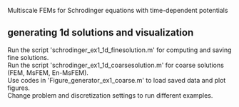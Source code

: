 Multiscale FEMs for Schrodinger equations with time-dependent potentials

## generating 1d solutions and visualization
Run the script 'schrodinger_ex1_1d_finesolution.m' for computing and saving fine solutions. <br>
Run the script 'schrodinger_ex1_1d_coarsesolution.m' for coarse solutions (FEM, MsFEM, En-MsFEM). <br>
Use codes in 'Figure_generator_ex1_coarse.m' to load saved data and plot figures. <br>
Change problem and discretization settings to run different examples.
